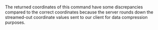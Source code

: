 The returned coordinates of this command have some discrepancies compared to the correct coordinates because the server rounds down the streamed-out coordinate values sent to our client for data compression purposes.
